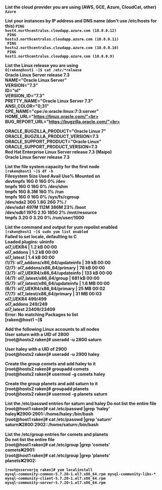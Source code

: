 <b> List the cloud provider you are using (AWS, GCE, Azure, CloudCat, other) </b> <br>
<code><b>Azure</b></code><br>

<b>List your instances by IP address and DNS name (don't use /etc/hosts for this)<b>
<code>PING host4.northcentralus.cloudapp.azure.com (10.0.0.12) <br>
PING hosts3.northcentralus.cloudapp.azure.com (10.0.0.11)<br>
PING hosts2.northcentralus.cloudapp.azure.com (10.0.0.10)<br>
PING host1.northcentralus.cloudapp.azure.com (10.0.0.9)<br></code>

<b>List the Linux release you are using</b><br>
<code><b>O[raken@host1 ~]$ cat /etc/*release</b></code><br>
Oracle Linux Server release 7.3<br>
NAME="Oracle Linux Server"<br>
VERSION="7.3"<br>
ID="ol"<br>
VERSION_ID="7.3"<br>
PRETTY_NAME="Oracle Linux Server 7.3"<br>
ANSI_COLOR="0;31"<br>
CPE_NAME="cpe:/o:oracle:linux:7:3:server"<br>
HOME_URL="https://linux.oracle.com/"<br>
BUG_REPORT_URL="https://bugzilla.oracle.com/"<br>

ORACLE_BUGZILLA_PRODUCT="Oracle Linux 7"<br>
ORACLE_BUGZILLA_PRODUCT_VERSION=7.3<br>
ORACLE_SUPPORT_PRODUCT="Oracle Linux"<br>
ORACLE_SUPPORT_PRODUCT_VERSION=7.3<br>
Red Hat Enterprise Linux Server release 7.3 (Maipo)<br>
Oracle Linux Server release 7.3<br>

<b>List the file system capacity for the first node</b><br>
<code><b>[raken@host1 ~]$ df -h</b></code><br>
Filesystem      Size  Used Avail Use% Mounted on<br>
devtmpfs         16G     0   16G   0% /dev<br>
tmpfs            16G     0   16G   0% /dev/shm<br>
tmpfs            16G  8.3M   16G   1% /run<br>
tmpfs            16G     0   16G   0% /sys/fs/cgroup<br>
/dev/sda2        30G  1.8G   26G   7% /<br>
/dev/sda1       497M  112M  386M  23% /boot<br>
/dev/sdb1       197G  2.1G  185G   2% /mnt/resource<br>
tmpfs           3.2G     0  3.2G   0% /run/user/1000<br>

<b>List the command and output for yum repolist enabled </b><br>
<code><b>[raken@host1 ~]$ sudo yum list enabled</b></code><br>
Failed to set locale, defaulting to C<br>
Loaded plugins: ulninfo<br>
ol7_UEKR4                                                | 1.2 kB     00:00     <br>
ol7_addons                                               | 1.2 kB     00:00     <br>
ol7_latest                                               | 1.4 kB     00:00     <br>
(1/7): ol7_addons/x86_64/updateinfo                        |  39 kB   00:00     <br>
(2/7): ol7_addons/x86_64/primary                           |  78 kB   00:00     <br>
(3/7): ol7_UEKR4/x86_64/updateinfo                         | 133 kB   00:00     <br>
(4/7): ol7_latest/x86_64/group                             | 681 kB   00:00     <br>
(5/7): ol7_latest/x86_64/updateinfo                        | 1.6 MB   00:00     <br>
(6/7): ol7_UEKR4/x86_64/primary                            |  25 MB   00:02     <br>
(7/7): ol7_latest/x86_64/primary                           |  31 MB   00:03     <br>
ol7_UEKR4                                                               499/499<br>
ol7_addons                                                              249/249<br>
ol7_latest                                                          23409/23409<br>
Error: No matching Packages to list<br>
[raken@host1 ~]$ <br>

<b>Add the following Linux accounts to all nodes</b><br>
<b>User saturn with a UID of 2800</b><br>
[root@hosts2 raken]# useradd -u 2800 saturn<br>

<b>User haley with a UID of 2900</b><br>
[root@hosts2 raken]# useradd -u 2900 haley<br>

<b>Create the group comets and add haley to it</b><br>
[root@hosts2 raken]# groupadd comets<br>
[root@hosts2 raken]# usermod -g comets haley<br>

<b>Create the group planets and add saturn to it</b><br>
[root@hosts2 raken]# groupadd planets<br>
[root@hosts2 raken]# usermod -g planets saturn<br>


<b>List the /etc/passwd entries for saturn and haley</b>
<b><b>Do not list the entire file</b></b><br>
[root@host1 raken]# cat /etc/passwd |grep 'haley' <br>
haley:x:2900:2901::/home/haley:/bin/bash<br>
[root@host1 raken]# cat /etc/passwd |grep 'saturn' <br>
saturn:x:2800:2902::/home/saturn:/bin/bash<br>

<b>List the /etc/group entries for comets and planets</b><br>
<b><b>Do not list the entire file</b></b><br>
[root@host1 raken]# cat /etc/group |grep 'comets'<br>
comets:x:2901:<br>
[root@host1 raken]# cat /etc/group |grep 'planets'<br>
planets:x:2902:<br>

<code><b>[root@sserverjq raken]# yum localinstall mysql-community-common-5.7.20-1.el7.x86_64.rpm mysql-community-libs-* mysql-community-client-5.7.20-1.el7.x86_64.rpm mysql-community-server-5.7.20-1.el7.x86_64.rpm</b></code><br>



